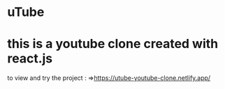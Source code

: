 # uTube
 this is a youtube clone created with react.js
================================================
to view and try the project :
=>https://utube-youtube-clone.netlify.app/

